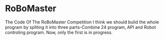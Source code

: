 # RoBoMaster
The Code Of The RoBoMaster Competition 
I think we should bulid the whole program by spliting it into three parts-Combine 24 program, API and Robot controling program.
Now, only the first is in progress.
